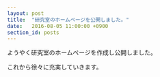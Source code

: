 ```yaml
---
layout: post
title:  "研究室のホームページを公開しました。"
date:   2016-08-05 11:00:00 +0900
section_id: posts
---
```

ようやく研究室のホームページを作成し公開しました。

これから徐々に充実していきます。

